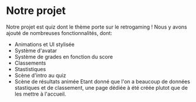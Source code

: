 # Notre projet 

Notre projet est quiz dont le thème porte sur le retrogaming !
Nous y avons ajouté de nombreuses fonctionnalités, dont:
- Animations et UI stylisée
- Système d'avatar
- Système de grades en fonction du score
- Classements
- Stastistiques
- Scène d'intro au quiz
- Scène de résultats animée
Etant donné que l'on a beaucoup de données stastiques et de classement, une page dédiée à été créée plutot que de les mettre à l'accueil.

